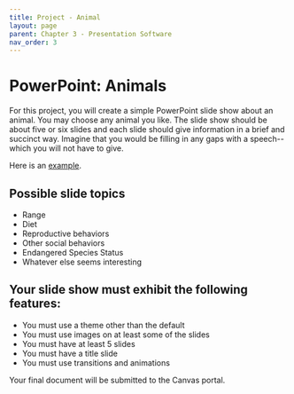 ```yaml
---
title: Project - Animal
layout: page
parent: Chapter 3 - Presentation Software
nav_order: 3
---
```


PowerPoint: Animals
===================

For this project, you will create a simple PowerPoint slide show about
an animal. You may choose any animal you like. The slide show should be
about five or six slides and each slide should give information in a
brief and succinct way. Imagine that you would be filling in any gaps
with a speech--which you will not have to give.

Here is an
[example](res/koala.pptx).

Possible slide topics
---------------------

-   Range
-   Diet
-   Reproductive behaviors
-   Other social behaviors
-   Endangered Species Status
-   Whatever else seems interesting

Your slide show must exhibit the following features:
----------------------------------------------------

-   You must use a theme other than the default
-   You must use images on at least some of the slides
-   You must have at least 5 slides
-   You must have a title slide
-   You must use transitions and animations

Your final document will be submitted to the Canvas portal.
